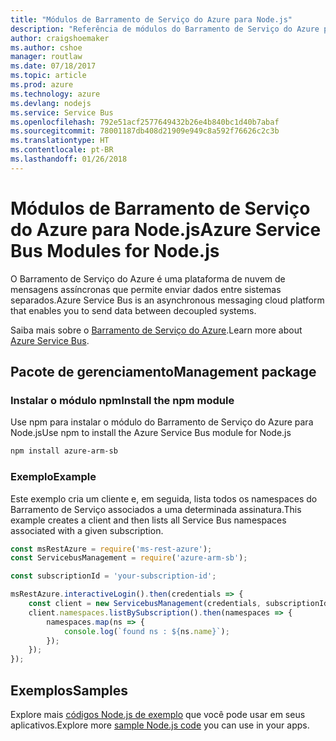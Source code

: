 ```yaml
---
title: "Módulos de Barramento de Serviço do Azure para Node.js"
description: "Referência de módulos do Barramento de Serviço do Azure para Node.js"
author: craigshoemaker
ms.author: cshoe
manager: routlaw
ms.date: 07/18/2017
ms.topic: article
ms.prod: azure
ms.technology: azure
ms.devlang: nodejs
ms.service: Service Bus
ms.openlocfilehash: 792e51acf2577649432b26e4b840bc1d40b7abaf
ms.sourcegitcommit: 78001187db408d21909e949c8a592f76626c2c3b
ms.translationtype: HT
ms.contentlocale: pt-BR
ms.lasthandoff: 01/26/2018
---
```

# <a name="azure-service-bus-modules-for-nodejs"></a><span data-ttu-id="9aae3-103">Módulos de Barramento de Serviço do Azure para Node.js</span><span class="sxs-lookup"><span data-stu-id="9aae3-103">Azure Service Bus Modules for Node.js</span></span>

<span data-ttu-id="9aae3-104">O Barramento de Serviço do Azure é uma plataforma de nuvem de mensagens assíncronas que permite enviar dados entre sistemas separados.</span><span class="sxs-lookup"><span data-stu-id="9aae3-104">Azure Service Bus is an asynchronous messaging cloud platform that enables you to send data between decoupled systems.</span></span>

<span data-ttu-id="9aae3-105">Saiba mais sobre o [Barramento de Serviço do Azure](https://docs.microsoft.com/azure/service-bus-messaging/service-bus-messaging-overview).</span><span class="sxs-lookup"><span data-stu-id="9aae3-105">Learn more about [Azure Service Bus](https://docs.microsoft.com/azure/service-bus-messaging/service-bus-messaging-overview).</span></span>

## <a name="management-package"></a><span data-ttu-id="9aae3-106">Pacote de gerenciamento</span><span class="sxs-lookup"><span data-stu-id="9aae3-106">Management package</span></span>

### <a name="install-the-npm-module"></a><span data-ttu-id="9aae3-107">Instalar o módulo npm</span><span class="sxs-lookup"><span data-stu-id="9aae3-107">Install the npm module</span></span>

<span data-ttu-id="9aae3-108">Use npm para instalar o módulo do Barramento de Serviço do Azure para Node.js</span><span class="sxs-lookup"><span data-stu-id="9aae3-108">Use npm to install the Azure Service Bus module for Node.js</span></span>

```bash
npm install azure-arm-sb
```

### <a name="example"></a><span data-ttu-id="9aae3-109">Exemplo</span><span class="sxs-lookup"><span data-stu-id="9aae3-109">Example</span></span>

<span data-ttu-id="9aae3-110">Este exemplo cria um cliente e, em seguida, lista todos os namespaces do Barramento de Serviço associados a uma determinada assinatura.</span><span class="sxs-lookup"><span data-stu-id="9aae3-110">This example creates a client and then lists all Service Bus namespaces associated with a given subscription.</span></span>

```javascript
const msRestAzure = require('ms-rest-azure');
const ServicebusManagement = require('azure-arm-sb');

const subscriptionId = 'your-subscription-id';

msRestAzure.interactiveLogin().then(credentials => {
    const client = new ServicebusManagement(credentials, subscriptionId);
    client.namespaces.listBySubscription().then(namespaces => {
        namespaces.map(ns => {
            console.log(`found ns : ${ns.name}`);
        });
    });
});
```

## <a name="samples"></a><span data-ttu-id="9aae3-111">Exemplos</span><span class="sxs-lookup"><span data-stu-id="9aae3-111">Samples</span></span>

<span data-ttu-id="9aae3-112">Explore mais [códigos Node.js de exemplo](https://azure.microsoft.com/resources/samples/?platform=nodejs) que você pode usar em seus aplicativos.</span><span class="sxs-lookup"><span data-stu-id="9aae3-112">Explore more [sample Node.js code](https://azure.microsoft.com/resources/samples/?platform=nodejs) you can use in your apps.</span></span>
